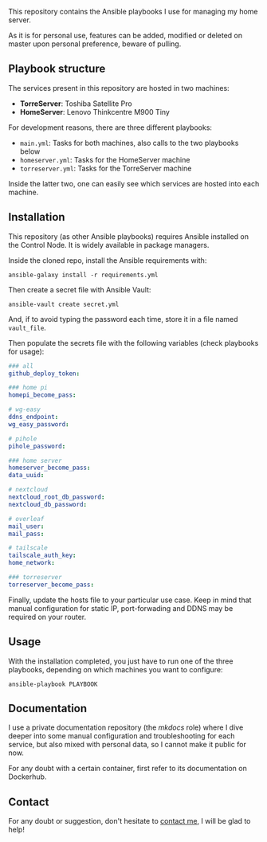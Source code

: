 This repository contains the Ansible playbooks I use for managing my home server.

As it is for personal use, features can be added, modified or deleted on master upon personal preference, beware of pulling.

## Playbook structure

The services present in this repository are hosted in two machines:

- **TorreServer**: Toshiba Satellite Pro
- **HomeServer**: Lenovo Thinkcentre M900 Tiny

For development reasons, there are three different playbooks:

- `main.yml`: Tasks for both machines, also calls to the two playbooks below
- `homeserver.yml`: Tasks for the HomeServer machine
- `torreserver.yml`: Tasks for the TorreServer machine

Inside the latter two, one can easily see which services are hosted into each machine.

## Installation

This repository (as other Ansible playbooks) requires Ansible installed on the Control Node. It is widely available in package managers.

Inside the cloned repo, install the Ansible requirements with:

	ansible-galaxy install -r requirements.yml

Then create a secret file with Ansible Vault:

	ansible-vault create secret.yml

And, if to avoid typing the password each time, store it in a file named `vault_file`.

Then populate the secrets file with the following variables (check playbooks for usage):

```yaml
### all
github_deploy_token:

### home pi
homepi_become_pass:

# wg-easy
ddns_endpoint:
wg_easy_password:

# pihole
pihole_password:

### home server
homeserver_become_pass:
data_uuid:

# nextcloud
nextcloud_root_db_password:
nextcloud_db_password:

# overleaf
mail_user:
mail_pass:

# tailscale
tailscale_auth_key:
home_network:

### torreserver
torreserver_become_pass:
```

Finally, update the hosts file to your particular use case. Keep in mind that manual configuration for static IP, port-forwading and DDNS may be required on your router.

## Usage

With the installation completed, you just have to run one of the three playbooks, depending on which machines you want to configure:

	ansible-playbook PLAYBOOK

## Documentation

I use a private documentation repository (the *mkdocs* role) where I dive deeper into some manual configuration and troubleshooting for each service, but also mixed with personal data, so I cannot make it public for now.

For any doubt with a certain container, first refer to its documentation on Dockerhub.

## Contact

For any doubt or suggestion, don't hesitate to [contact me](mailto:albertcanalesros@gmail.com), I will be glad to help! 
